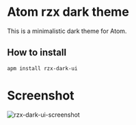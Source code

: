# Atom rzx dark theme

This is a minimalistic dark theme for Atom.

## How to install

```
apm install rzx-dark-ui
```
# Screenshot

![rzx-dark-ui-screenshot](https://user-images.githubusercontent.com/15671466/58061973-d56f0880-7b4e-11e9-93ba-a44d7dbf4aa7.png)
